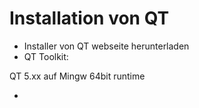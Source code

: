 # Installation von QT

- Installer von QT webseite herunterladen
- QT Toolkit:

QT 5.xx auf Mingw 64bit runtime

- 
